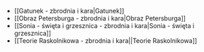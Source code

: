 - [[Gatunek - zbrodnia i kara|Gatunek]]
- [[Obraz Petersburga - zbrodnia i kara|Obraz Petersburga]]
- [[Sonia - święta i grzesznica - zbrodnia i kara|Sonia - święta i grzesznica]]
- [[Teorie Raskolnikowa - zbrodnia i kara||Teorie Raskolnikowa]]